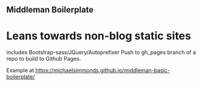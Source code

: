 ## Middleman Boilerplate
# Leans towards non-blog static sites

includes Bootstrap-sass/JQuery/Autoprefixer
Push to gh_pages branch of a repo to build to Github Pages.

Example at https://michaelsimmonds.github.io/middleman-basic-boilerplate/
